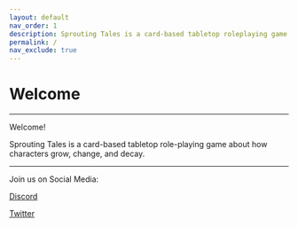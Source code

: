 ```yaml
---
layout: default
nav_order: 1
description: Sprouting Tales is a card-based tabletop roleplaying game about how characters grow, change, and decay.
permalink: /
nav_exclude: true 
---
```


# Welcome

---

Welcome! 

Sprouting Tales is a card-based tabletop role-playing game about how characters grow, change, and decay.

---

Join us on Social Media:

[Discord](https://discord.com/invite/tJjGUNJAZP)

[Twitter](https://twitter.com/plerpsandplerps)
